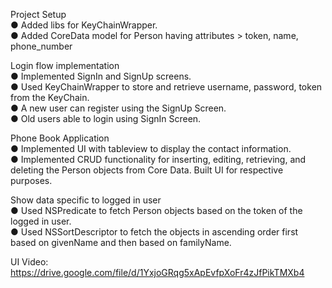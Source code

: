 Project Setup     
● Added libs for KeyChainWrapper.       
● Added CoreData model for Person having  attributes > token, name, phone_number        

Login flow implementation     
● Implemented SignIn and SignUp screens.      
● Used KeyChainWrapper to store and retrieve username, password, token from the KeyChain.      
● A new user can register using the SignUp Screen.        
● Old users able to login using SignIn Screen.         
          
Phone Book Application       
● Implemented UI with tableview to display the contact information.        
● Implemented CRUD functionality for inserting, editing, retrieving, and deleting the Person objects
from Core Data. Built UI for respective purposes.        

Show data specific to logged in user         
● Used NSPredicate to fetch Person objects based on the token of the logged in user.           
● Used NSSortDescriptor to fetch the objects in ascending order first based on givenName and then
based on familyName.          

UI Video: https://drive.google.com/file/d/1YxjoGRqg5xApEvfpXoFr4zJfPikTMXb4
